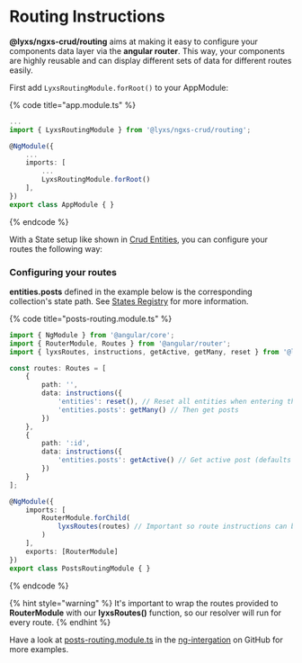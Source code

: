 # Routing Instructions

**@lyxs/ngxs-crud/routing** aims at making it easy to configure your components data layer via the **angular router**. This way, your components are highly reusable and can display different sets of data for different routes easily.

First add `LyxsRoutingModule.forRoot()` to your AppModule:

{% code title="app.module.ts" %}
```typescript
...
import { LyxsRoutingModule } from '@lyxs/ngxs-crud/routing';

@NgModule({
    ...
    imports: [
        ...
        LyxsRoutingModule.forRoot()
    ],
})
export class AppModule { }
```
{% endcode %}

With a State setup like shown in [Crud Entities](crud-entities.md), you can configure your routes the following way:

### **Configuring your routes**

**entities.posts** defined in the example below is the corresponding collection's state path. See [States Registry](../recipes/states-registry.md) for more information.

{% code title="posts-routing.module.ts" %}
```typescript
import { NgModule } from '@angular/core';
import { RouterModule, Routes } from '@angular/router';
import { lyxsRoutes, instructions, getActive, getMany, reset } from '@lyxs/ngxs-crud/routing';

const routes: Routes = [
    {
        path: '',
        data: instructions({
            'entities': reset(), // Reset all entities when entering the route
            'entities.posts': getMany() // Then get posts
        })
    },
    {
        path: ':id',
        data: instructions({
            'entities.posts': getActive() // Get active post (defaults to set param :id active)
        })
    }
];

@NgModule({
    imports: [
        RouterModule.forChild(
            lyxsRoutes(routes) // Important so route instructions can be resolved
        )
    ],
    exports: [RouterModule]
})
export class PostsRoutingModule { }
```
{% endcode %}

{% hint style="warning" %}
It's important to wrap the routes provided to **RouterModule** with our **lyxsRoutes\(\)** function, so our resolver will run for every route.
{% endhint %}

Have a look at [posts-routing.module.ts](https://github.com/bitflut/lyxs/blob/master/apps/ng-integration/src/app/posts/posts-routing.module.ts) in the [ng-intergation](https://github.com/bitflut/lyxs/blob/master/apps/ng-integration) on GitHub for more examples.

